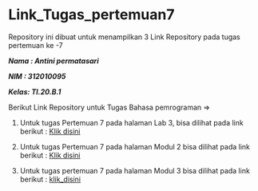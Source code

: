 # Link_Tugas_pertemuan7
Repository ini dibuat untuk menampilkan 3 Link Repository pada tugas pertemuan ke -7

***Nama : Antini permatasari***

***NIM  : 312010095***

***Kelas: TI.20.B.1***


Berikut Link Repository untuk Tugas Bahasa pemrograman =>


1.  Untuk tugas Pertemuan 7 pada halaman Lab 3, bisa dilihat pada link berikut :
 [Klik disini](https://github.com/antini-alt/Antinipermatasari-tugas-pertemuan7)
 
2. Untuk tugas Pertemuan 7 pada halaman Modul 2 bisa dilihat pada link berikut :
 [Klik disini](https://github.com/antini-alt/praktikum7)
 
 3. Untuk tugas pertemuan 7 pada halaman Modul 3 bisa dilihat pada link berikut :
 [klik_disini](https://github.com/antini-alt/labpy03) 
